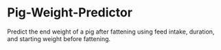 # Pig-Weight-Predictor
Predict the end weight of a pig after fattening using feed intake, duration, and starting weight before fattening.
